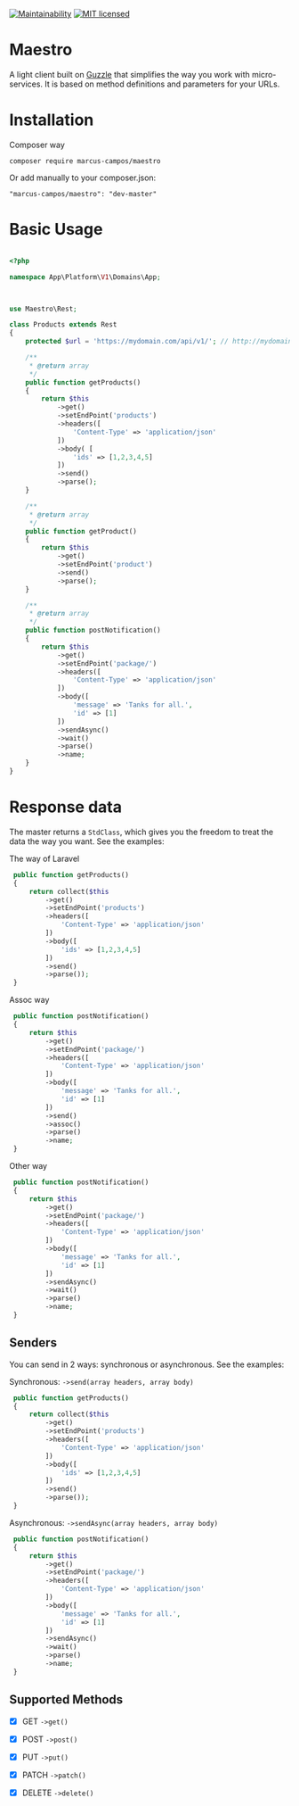 [![Maintainability](https://api.codeclimate.com/v1/badges/0c615c480aa201e6214f/maintainability)](https://codeclimate.com/github/marcus-campos/maestro/maintainability)
[![MIT licensed](https://img.shields.io/badge/license-MIT-blue.svg)](./LICENSE)

# Maestro

A light client built on [Guzzle](http://docs.guzzlephp.org/en/latest/) that simplifies the way you work with micro-services. It is based on method definitions and parameters for your URLs.

# Installation

Composer way

```
composer require marcus-campos/maestro
```

Or add manually to your composer.json:

```
"marcus-campos/maestro": "dev-master"
```

# Basic Usage

```php

<?php

namespace App\Platform\V1\Domains\App;



use Maestro\Rest;

class Products extends Rest
{
    protected $url = 'https://mydomain.com/api/v1/'; // http://mydomain.com:9000/api/v1

    /**
     * @return array
     */
    public function getProducts()
    {
        return $this
            ->get()
            ->setEndPoint('products')
            ->headers([
                'Content-Type' => 'application/json'
            ])
            ->body( [
                'ids' => [1,2,3,4,5]
            ])
            ->send()
            ->parse();
    }

    /**
     * @return array
     */
    public function getProduct()
    {
        return $this
            ->get()
            ->setEndPoint('product')
            ->send()
            ->parse();
    }

    /**
     * @return array
     */
    public function postNotification()
    {
        return $this
            ->get()
            ->setEndPoint('package/')
            ->headers([
                'Content-Type' => 'application/json'
            ])
            ->body([
                'message' => 'Tanks for all.',
                'id' => [1]
            ])
            ->sendAsync()
            ->wait()
            ->parse()
            ->name;
    }
}
```

# Response data

The master returns a `StdClass`, which gives you the freedom to treat the data the way you want. See the examples:


The way of Laravel

```php
 public function getProducts()
 {
     return collect($this
         ->get()
         ->setEndPoint('products')
         ->headers([
             'Content-Type' => 'application/json'
         ])
         ->body([
             'ids' => [1,2,3,4,5]
         ])
         ->send()
         ->parse());
 }
```

Assoc way
```php
 public function postNotification()
 {
     return $this
         ->get()
         ->setEndPoint('package/')
         ->headers([
             'Content-Type' => 'application/json'
         ])
         ->body([
             'message' => 'Tanks for all.',
             'id' => [1]
         ])
         ->send()
         ->assoc()
         ->parse()
         ->name;
 }
```

Other way
```php
 public function postNotification()
 {
     return $this
         ->get()
         ->setEndPoint('package/')
         ->headers([
             'Content-Type' => 'application/json'
         ])
         ->body([
             'message' => 'Tanks for all.',
             'id' => [1]
         ])
         ->sendAsync()
         ->wait()
         ->parse()
         ->name;
 }
```

## Senders
You can send in 2 ways: synchronous or asynchronous. See the examples:


Synchronous: `->send(array headers, array body)`
```php
 public function getProducts()
 {
     return collect($this
         ->get()
         ->setEndPoint('products')
         ->headers([
             'Content-Type' => 'application/json'
         ])
         ->body([
             'ids' => [1,2,3,4,5]
         ])
         ->send()
         ->parse());
 }
```

Asynchronous: `->sendAsync(array headers, array body)`
```php
 public function postNotification()
 {
     return $this
         ->get()
         ->setEndPoint('package/')
         ->headers([
             'Content-Type' => 'application/json'
         ])
         ->body([
             'message' => 'Tanks for all.',
             'id' => [1]
         ])
         ->sendAsync()
         ->wait()
         ->parse()
         ->name;
 }
```



## Supported Methods

- [x] GET    `->get()`
- [x] POST   `->post()`
- [x] PUT    `->put()`
- [x] PATCH  `->patch()`
- [x] DELETE `->delete()`


